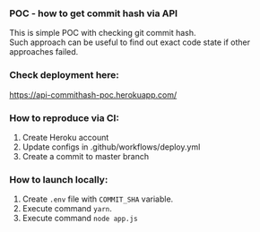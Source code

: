 ### POC - how to get commit hash via API
This is simple POC with checking git commit hash.  
Such approach can be useful to find out exact code state if other approaches failed.  

### Check deployment here:
https://api-commithash-poc.herokuapp.com/

### How to reproduce via CI:
1. Create Heroku account
2. Update configs in .github/workflows/deploy.yml
3. Create a commit to master branch

### How to launch locally:
1. Create `.env` file with `COMMIT_SHA` variable.
2. Execute command `yarn`.
3. Execute command `node app.js`
